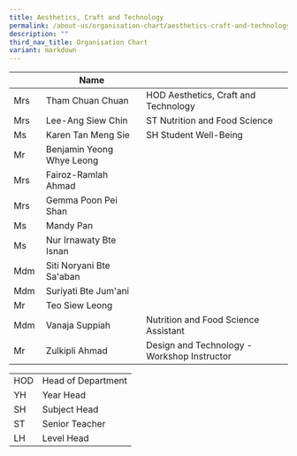 ```yaml
---
title: Aesthetics, Craft and Technology
permalink: /about-us/organisation-chart/aesthetics-craft-and-technology/
description: ""
third_nav_title: Organisation Chart
variant: markdown
---
```

| | Name | |
| --- | --- | --- |
| Mrs | Tham Chuan Chuan | HOD Aesthetics, Craft and Technology |
| Mrs  | Lee-Ang Siew Chin  | ST Nutrition and Food Science  |
| Ms | Karen Tan Meng Sie | SH Student Well-Being  |
| Mr | Benjamin Yeong Whye Leong  |   |
| Mrs | Fairoz-Ramlah Ahmad  |   |
| Mrs | Gemma Poon Pei Shan |   |
| Ms | Mandy Pan |   |
| Ms | Nur Irnawaty Bte Isnan |   |
| Mdm | Siti Noryani Bte Sa'aban    |   |
| Mdm | Suriyati Bte Jum'ani  |   |
| Mr | Teo Siew Leong |   |
| Mdm  | Vanaja Suppiah | Nutrition and Food Science Assistant  |
| Mr  | Zulkipli Ahmad  | Design and Technology - Workshop Instructor  |

| | |
|---|---|
| HOD | Head of Department |
|  YH | Year Head  |
|  SH | Subject Head  |
|  ST | Senior Teacher  |
|  LH | Level Head  |